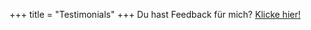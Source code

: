 +++
title = "Testimonials"
+++
Du hast Feedback für mich? <a href="https://tinyurl.com/ivypole">Klicke hier!</a>

<style>
.responsive-two-column-grid {
  display: grid;
  grid-template-columns: repeat(auto-fit, minmax(350px, 1fr));
  gap: 1.5rem;
  align-items: start;
}

.responsive-two-column-grid iframe {
  width: 100%;
  border: none;
  overflow: hidden;
}

<div class="responsive-two-column-grid">
    <div>
        
{{ image(img="/img/testimonials/Charlotte1.jpg", max=550) }}
 
{{ image(img="/img/testimonials/Viv1.jpg", max=550) }}

{{ image(img="/img/testimonials/Lena1.jpg", max=550) }}

{{ image(img="/img/testimonials/Larissa01.jpg", max=550) }}

{{ image(img="/img/testimonials/Larissa11.jpg", max=550) }}

{{ image(img="/img/testimonials/Lisi1.jpg", max=550) }}

        
<iframe src="https://www.facebook.com/plugins/post.php?href=https://www.facebook.com/claudia.leissner/posts/pfbid02CSFyR6DKPKpseg3NRPegDQjECdf5ECxrh6afg1VwRYjaXQrZPVkP13oZxDf6Exvml&show_text=true&width=500" width="500" height="227" style="border:none;overflow:hidden" scrolling="no" frameborder="0" allowfullscreen="true" allow="autoplay; clipboard-write; encrypted-media; picture-in-picture; web-share"></iframe>

<iframe src="https://www.facebook.com/plugins/post.php?href=https%3A%2F%2Fwww.facebook.com%2Fnena.gruen%2Fposts%2Fpfbid0kiZfmVXa8r42ruKemNw28ADybAodh5Sg4AaaKQEGjwSgYCPwNxN6eXi5VxTu9wqDl&show_text=true&width=500" width="500" height="188" style="border:none;overflow:hidden" scrolling="no" frameborder="0" allowfullscreen="true" allow="autoplay; clipboard-write; encrypted-media; picture-in-picture; web-share"></iframe>

<iframe src="https://www.facebook.com/plugins/post.php?href=https%3A%2F%2Fwww.facebook.com%2Fadriana.tucek%2Fposts%2Fpfbid021KhvkMNFf61oQXNttiqF9tpfMJZRHXknxpE4pzSC5gC76K6sSWWPyxFNXAsTMufEl&show_text=true&width=500" width="500" height="207" style="border:none;overflow:hidden" scrolling="no" frameborder="0" allowfullscreen="true" allow="autoplay; clipboard-write; encrypted-media; picture-in-picture; web-share"></iframe>


<iframe src="https://www.facebook.com/plugins/post.php?href=https%3A%2F%2Fwww.facebook.com%2Fjojo.piccini.5%2Fposts%2Fpfbid02Mvu67hi4rgETqA1ZzpGsJHF6QdKHNSYhjvq4R4667sX511EM3y37zs7ei4H3utpZl&show_text=true&width=500" width="500" height="165" style="border:none;overflow:hidden" scrolling="no" frameborder="0" allowfullscreen="true" allow="autoplay; clipboard-write; encrypted-media; picture-in-picture; web-share"></iframe>  
   
   
</div>
    <div>
   

<iframe src="https://www.facebook.com/plugins/post.php?href=https%3A%2F%2Fwww.facebook.com%2Fkaro.schaeffer%2Fposts%2Fpfbid02wZigbCBLAYMuanaeBcENBJ6Rf1fUh58bttExjqWhrEgBFCNjBdKxht9dwEWruNJ9l&show_text=true&width=500" width="500" height="207" style="border:none;overflow:hidden" scrolling="no" frameborder="0" allowfullscreen="true" allow="autoplay; clipboard-write; encrypted-media; picture-in-picture; web-share"></iframe>


<iframe src="https://www.facebook.com/plugins/post.php?href=https%3A%2F%2Fwww.facebook.com%2Fchristina.dengg%2Fposts%2Fpfbid0rr9ahVpxBs8zjYkbJs5GsNzhg5Dn5vEqVEAAyQ1GHKPyegdLSb5qhSCi7DtY77Drl&show_text=true&width=500" width="500" height="323" style="border:none;overflow:hidden" scrolling="no" frameborder="0" allowfullscreen="true" allow="autoplay; clipboard-write; encrypted-media; picture-in-picture; web-share"></iframe>
 
  </div>
</div>   
</style>
